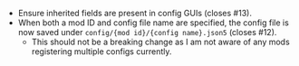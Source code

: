 - Ensure inherited fields are present in config GUIs (closes #13).
- When both a mod ID and config file name are specified, the config file is now saved under `config/{mod id}/{config name}.json5` (closes #12).
  - This should not be a breaking change as I am not aware of any mods registering multiple configs currently.